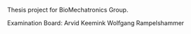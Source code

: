 Thesis project for BioMechatronics Group.

Examination Board:
Arvid Keemink
Wolfgang Rampelshammer

